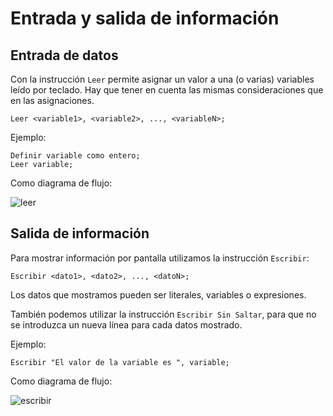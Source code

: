 # Entrada y salida de información

## Entrada de datos

Con la instrucción `Leer` permite asignar un valor a una (o varias) variables leído por teclado. Hay que tener en cuenta las mismas consideraciones que en las asignaciones.

```
Leer <variable1>, <variable2>, ..., <variableN>;
```

Ejemplo:

```
Definir variable como entero;
Leer variable;
```

Como diagrama de flujo:

![leer](../u10/img/leer.png)

## Salida de información

Para mostrar información por pantalla utilizamos la instrucción `Escribir`:

```
Escribir <dato1>, <dato2>, ..., <datoN>;
```

Los datos que mostramos pueden ser literales, variables o expresiones.

También podemos utilizar la instrucción `Escribir Sin Saltar`, para que no se introduzca un nueva línea para cada datos mostrado.

Ejemplo:

```
Escribir "El valor de la variable es ", variable;
```

Como diagrama de flujo:

![escribir](../u10/img/escribir.png)
